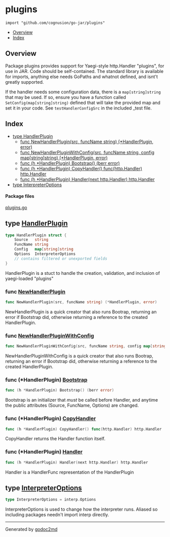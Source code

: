 

# plugins
`import "github.com/cognusion/go-jar/plugins"`

* [Overview](#pkg-overview)
* [Index](#pkg-index)

## <a name="pkg-overview">Overview</a>
Package plugins provides support for Yaegi-style http.Handler "plugins", for use
in JAR. Code should be self-contained. The standard library is available for
imports, anything else needs GoPaths and whatnot defined, and isnt't greatly
supported.

If the handler needs some configuration data, there is a `map[string]string`
that may be used. If so, ensure you have a function called
`SetConfig(map[string]string)` defined that will take the provided map and set it
in your code. See `testHandlerConfigSrc` in the included _test file.




## <a name="pkg-index">Index</a>
* [type HandlerPlugin](#HandlerPlugin)
  * [func NewHandlerPlugin(src, funcName string) (*HandlerPlugin, error)](#NewHandlerPlugin)
  * [func NewHandlerPluginWithConfig(src, funcName string, config map[string]string) (*HandlerPlugin, error)](#NewHandlerPluginWithConfig)
  * [func (h *HandlerPlugin) Bootstrap() (berr error)](#HandlerPlugin.Bootstrap)
  * [func (h *HandlerPlugin) CopyHandler() func(http.Handler) http.Handler](#HandlerPlugin.CopyHandler)
  * [func (h *HandlerPlugin) Handler(next http.Handler) http.Handler](#HandlerPlugin.Handler)
* [type InterpreterOptions](#InterpreterOptions)


#### <a name="pkg-files">Package files</a>
[plugins.go](https://github.com/cognusion/go-jar/tree/master/plugins/plugins.go)






## <a name="HandlerPlugin">type</a> [HandlerPlugin](https://github.com/cognusion/go-jar/tree/master/plugins/plugins.go?s=959:1121#L26)
``` go
type HandlerPlugin struct {
    Source   string
    FuncName string
    Config   map[string]string
    Options  InterpreterOptions
    // contains filtered or unexported fields
}

```
HandlerPlugin is a stuct to handle the creation, validation, and inclusion of
yaegi-loaded "plugins"







### <a name="NewHandlerPlugin">func</a> [NewHandlerPlugin](https://github.com/cognusion/go-jar/tree/master/plugins/plugins.go?s=2400:2467#L84)
``` go
func NewHandlerPlugin(src, funcName string) (*HandlerPlugin, error)
```
NewHandlerPlugin is a quick creator that also runs Bootrap, returning
an error if Bootstrap did, otherwise returning a reference to the created
HandlerPlugin.


### <a name="NewHandlerPluginWithConfig">func</a> [NewHandlerPluginWithConfig](https://github.com/cognusion/go-jar/tree/master/plugins/plugins.go?s=2791:2894#L100)
``` go
func NewHandlerPluginWithConfig(src, funcName string, config map[string]string) (*HandlerPlugin, error)
```
NewHandlerPluginWithConfig is a quick creator that also runs Bootrap, returning
an error if Bootstrap did, otherwise returning a reference to the created
HandlerPlugin.





### <a name="HandlerPlugin.Bootstrap">func</a> (\*HandlerPlugin) [Bootstrap](https://github.com/cognusion/go-jar/tree/master/plugins/plugins.go?s=1270:1318#L36)
``` go
func (h *HandlerPlugin) Bootstrap() (berr error)
```
Bootstrap is an initializer that *must* be called before Handler, and anytime
the public attributes (Source, FuncName, Options) are changed.




### <a name="HandlerPlugin.CopyHandler">func</a> (\*HandlerPlugin) [CopyHandler](https://github.com/cognusion/go-jar/tree/master/plugins/plugins.go?s=2141:2210#L77)
``` go
func (h *HandlerPlugin) CopyHandler() func(http.Handler) http.Handler
```
CopyHandler returns the Handler function itself.




### <a name="HandlerPlugin.Handler">func</a> (\*HandlerPlugin) [Handler](https://github.com/cognusion/go-jar/tree/master/plugins/plugins.go?s=1998:2061#L72)
``` go
func (h *HandlerPlugin) Handler(next http.Handler) http.Handler
```
Handler is a HandlerFunc representation of the HandlerPlugin




## <a name="InterpreterOptions">type</a> [InterpreterOptions](https://github.com/cognusion/go-jar/tree/master/plugins/plugins.go?s=810:850#L22)
``` go
type InterpreterOptions = interp.Options
```
InterpreterOptions is used to change how the interpreter runs. Aliased so including
packages needn't import interp directly.














- - -
Generated by [godoc2md](http://github.com/cognusion/godoc2md)
